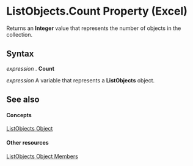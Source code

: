 
# ListObjects.Count Property (Excel)

Returns an  **Integer** value that represents the number of objects in the collection.


## Syntax

 _expression_ . **Count**

 _expression_ A variable that represents a **ListObjects** object.


## See also


#### Concepts


[ListObjects Object](3a888055-1ed0-d37d-0586-ced999dc1c42.md)
#### Other resources


[ListObjects Object Members](a067b883-9aa3-f8f6-bf72-87541b796a80.md)
